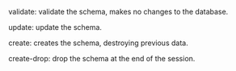 validate:     validate the schema, makes no changes to the database.

update:       update the schema.

create:       creates the schema, destroying previous data.

create-drop:  drop the schema at the end of the session.

